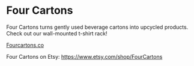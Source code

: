 # Four Cartons

Four Cartons turns gently used beverage cartons into upcycled products. Check out our wall-mounted t-shirt rack!

[Fourcartons.co](http://Fourcartons.co)

Four Cartons on Etsy: https://www.etsy.com/shop/FourCartons

